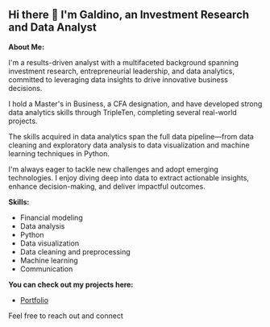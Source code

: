 ## Hi there 👋 I'm Galdino, an Investment Research and Data Analyst

**About Me:**

I'm a results-driven analyst with a multifaceted background spanning investment research, entrepreneurial leadership, and data analytics, committed to leveraging data insights to drive innovative business decisions.

I hold a Master's in Business, a CFA designation, and have developed strong data analytics skills through TripleTen, completing several real-world projects.

The skills acquired in data analytics span the full data pipeline—from data cleaning and exploratory data analysis to data visualization and machine learning techniques in Python.

I'm always eager to tackle new challenges and adopt emerging technologies. I enjoy diving deep into data to extract actionable insights, enhance decision-making, and deliver impactful outcomes.

**Skills:**
- Financial modeling 
- Data analysis
- Python
- Data visualization
- Data cleaning and preprocessing
- Machine learning
- Communication

**You can check out my projects here:**
- [Portfolio](https://github.com/galdinofalcao/Projects)

Feel free to reach out and connect
